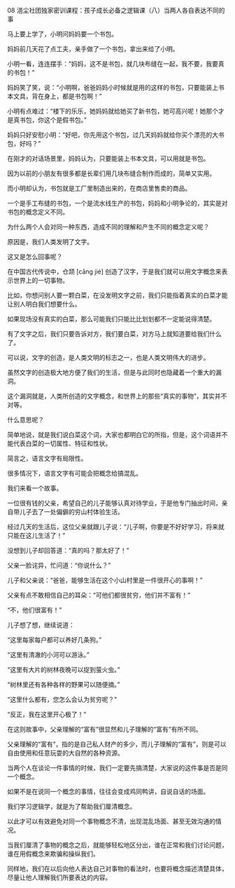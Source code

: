 08 浥尘社团独家密训课程：孩子成长必备之逻辑课（八）当两人各自表达不同的事



马上要上学了，小明问妈妈要一个书包。

妈妈前几天花了点工夫，亲手做了一个书包，拿出来给了小明。

小明一看，连连摆手：“妈妈，这不是书包，就几块布缝在一起，我不要，我要真的书包！”



妈妈笑了笑，说：“小明啊，爸爸妈妈小时候就是用的这样的书包，只要能装上书本文具，背在身上，都是书包啊！”

小明有点难过：“楼下的乐乐，她妈妈就给她买了新书包，她可高兴呢！她那个才是真书包，你这个是假书包。”

妈妈只好安慰小明：“好吧，你先用这个书包，过几天妈妈就给你买个漂亮的大书包，好吗？”



在刚才的对话场景里，妈妈认为，只要能装上书本文具，可以用就是书包。

因为以前的小朋友有很多都是长辈们用几块布缝合制作而成的，简单又实用。

而小明却认为，书包就是工厂里制造出来的，在商店里售卖的商品。

一个是手工布缝的书包，一个是流水线生产的书包，妈妈和小明争论的，其实是对书包的概念定义不同。



为什么两个人会对同一种东西，造成不同的理解和产生不同的概念定义呢？

原因是，我们人类发明了文字。

这又是怎么回事呢？



在中国古代传说中，仓颉 [cāng jié] 创造了汉字，于是我们就可以用文字概念来表示世界上的一切事物。

比如，你想问别人要一颗白菜，在没发明文字之前，我们只能指着真实的白菜才能让别人明白我们想要什么。

如果现场没有真实的白菜，那么可能我们只能比比划划都不一定能说得清楚。

有了文字之后，我们只要告诉对方，我们要白菜，对方马上就知道要给我们什么了。

可以说，文字的创造，是人类文明的标志之一，也是人类文明伟大的进步。

虽然文字的创造极大地方便了我们的生活，但是与此同时也隐藏着一个重大的漏洞。

这个漏洞就是，人类所创造的文字概念，和世界上的那些“真实的事物”，其实并不对等。



什么意思呢？

简单地说，就是我们说白菜这个词，大家也都明白它的所指，但是，这个词语并不能代表白菜的一切属性、特征和性状。

简言之，语言文字有局限性。

很多情况下，语言文字有可能会把概念给搞混乱。



我们来看一个故事。

一位很有钱的父亲，希望自己的儿子能够认真对待学业，于是他专门抽出时间，亲自带儿子去了一处偏僻的穷山村体验生活。

经过几天的生活后，这位父亲就跟儿子说：“儿子啊，你要是不好好学习，将来就只能在这儿生活了！”

没想到儿子却回答道：“真的吗？那太好了！”

父亲一脸诧异，忙问道：“你说什么？”

儿子和父亲说：“爸爸，能够生活在这个小山村里是一件很开心的事啊！”

父亲有点不敢相信自己的耳朵：“可他们都很贫穷，他们并不富有！”

“不，他们很富有！”

儿子想了想，继续说道：

“这里每家每户都可以养好几条狗。”

“这里有清澈的小河可以游泳。”

“这里有大片的树林夜晚可以捉到萤火虫。”

“树林里还有各种各样的野果可以随便摘。”

“这里什么都有，您怎么会认为贫穷呢？”

“反正，我在这里开心极了！”



在这则故事中，父亲理解的“富有”很显然和儿子理解的“富有”有所不同。

父亲理解的“富有”，指的是自己私人财产的多少，而儿子理解的“富有”，则是可以自由使用和任意玩耍的大自然的各种资源。



当两个人在谈论一件事情的时候，我们一定要先搞清楚，大家说的这件事是否是同一个概念。

如果不是在说同一个概念的事情，往往会变成鸡同鸭讲，自说自话的场面。

我们学习逻辑学，就是为了帮助我们厘清概念。

以此才可以有效避免对同一个事物概念不清，出现混乱场面、甚至无效沟通的情况。

当我们厘清了事物的概念之后，就能够轻松地区分出，谁在正常和我们讨论问题，谁在用假概念来欺骗和操纵我们。

同样地，我们在以后向他人表达自己对事物的看法时，也要将概念描述清楚具体，尽量让他人理解我们所要表达的内容。

